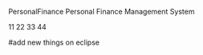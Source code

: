 PersonalFinance
  Personal Finance Management System
  
  11
  22
  33
  44
  
  #add new things on eclipse 